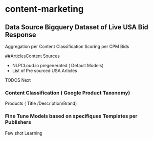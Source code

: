# content-marketing
## Data Source Bigquery Dataset  of Live USA Bid Response
  Aggregation per  Content Classification 
  Scoring per CPM Bids

##ArticlesContent Sources 
 - NLPCLoud.io pregenerated  ( Default Models)
 - List of Pre sourced USA Articles


TODOS Next 

### Content Classification ( Google Product Taxonomy)
 Products ( Title /Description/Brand) 
### Fine Tune Models based on specifiques Templates per Publishers
 Few shot Learning 




 
 
